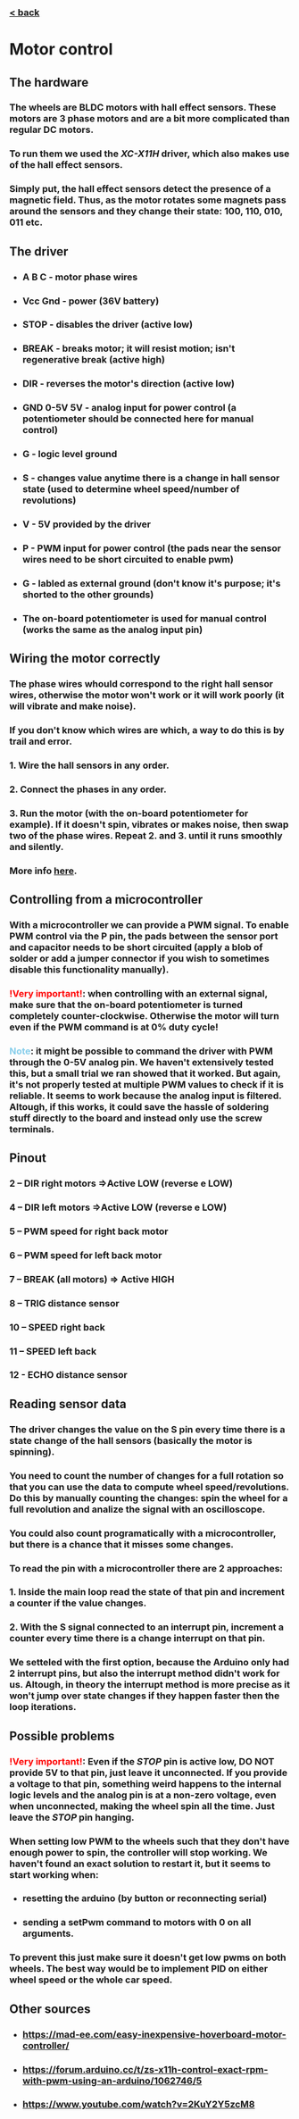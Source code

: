 ### [< back](../GuideForDocumentation.md)
# Motor control

## The hardware
### The wheels are BLDC motors with hall effect sensors. These motors are 3 phase motors and are a bit more complicated than regular DC motors.
### To run them we used the *XC-X11H* driver, which also makes use of the hall effect sensors.
### Simply put, the hall effect sensors detect the presence of a magnetic field. Thus, as the motor rotates some magnets pass around the sensors and they change their state: 100, 110, 010, 011 etc.

## The driver
- ### A B C - motor phase wires
- ### Vcc Gnd - power (36V battery)
- ### STOP - disables the driver (active low)
- ### BREAK - breaks motor; it will resist motion; isn't regenerative break (active high)
- ### DIR - reverses the motor's direction (active low)
- ### GND 0-5V 5V - analog input for power control (a potentiometer should be connected here for manual control)
- ### G - logic level ground
- ### S - changes value anytime there is a change in hall sensor state (used to determine wheel speed/number of revolutions)
- ### V - 5V provided by the driver
- ### P - PWM input for power control (the pads near the sensor wires need to be short circuited to enable pwm)
- ### G - labled as external ground (don't know it's purpose; it's shorted to the other grounds)
- ### The on-board potentiometer is used for manual control (works the same as the analog input pin)

## Wiring the motor correctly
### The phase wires whould correspond to the right hall sensor wires, otherwise the motor won't work or it will work poorly (it will vibrate and make noise).
### If you don't know which wires are which, a way to do this is by trail and error.
### 1. Wire the hall sensors in any order.
### 2. Connect the phases in any order.
### 3. Run the motor (with the on-board potentiometer for example). If it doesn't spin, vibrates or makes noise, then swap two of the phase wires. Repeat 2. and 3. until it runs smoothly and silently.
### More info [here](https://electronics.stackexchange.com/questions/624932/how-do-you-know-which-pin-corresponds-hall-sensor-1-2-and-3-so-that-i-can-pair#:~:text=Rotating%20the%20motor%20by%20hand%20should%20give%20the,low%20voltages%20helps%20identify%20the%20corresponding%20others%20%28power%29.).

## Controlling from a microcontroller
### With a microcontroller we can provide a PWM signal. To enable PWM control via the P pin, the pads between the sensor port and capacitor needs to be short circuited (apply a blob of solder or add a jumper connector if you wish to sometimes disable this functionality manually).
### **<span style="color:red;">!Very important!</span>**: when controlling with an external signal, make sure that the on-board potentiometer is turned completely counter-clockwise. Otherwise the motor will turn even if the PWM command is at 0% duty cycle!
### **<span style="color:skyblue;">Note</span>**: it might be possible to command the driver with PWM through the **0-5V** analog pin. We haven't extensively tested this, but a small trial we ran showed that it worked. But again, it's not properly tested at multiple PWM values to check if it is reliable. It seems to work because the analog input is filtered. Altough, if this works, it could save the hassle of soldering stuff directly to the board and instead only use the screw terminals.

## Pinout
### 2 – DIR right motors =>Active LOW (reverse e LOW)
### 4 – DIR left motors =>Active LOW (reverse e LOW)
### 5 – PWM speed for right back motor
### 6 – PWM speed for left back motor
### 7 – BREAK (all motors) => Active HIGH
### 8 – TRIG distance sensor
### 10 – SPEED right back
### 11 – SPEED left back
### 12 - ECHO distance sensor


## Reading sensor data
### The driver changes the value on the S pin every time there is a state change of the hall sensors (basically the motor is spinning).
### You need to count the number of changes for a full rotation so that you can use the data to compute wheel speed/revolutions. Do this by manually counting the changes: spin the wheel for a full revolution and analize the signal with an oscilloscope.
### You could also count programatically with a microcontroller, but there is a chance that it misses some changes.
### To read the pin with a microcontroller there are 2 approaches:

### 1. Inside the main loop read the state of that pin and increment a counter if the value changes.
### 2. With the S signal connected to an interrupt pin, increment a counter every time there is a change interrupt on that pin.
### We setteled with the first option, because the Arduino only had 2 interrupt pins, but also the interrupt method didn't work for us. Altough, in theory the interrupt method is more precise as it won't jump over state changes if they happen faster then the loop iterations.

## Possible problems 
### **<span style="color:red">!Very important!</span>**: Even if the *STOP* pin is active low, **DO NOT** provide 5V to that pin, just leave it unconnected. If you provide a voltage to that pin, something weird happens to the internal logic levels and the analog pin is at a non-zero voltage, even when unconnected, making the wheel spin all the time. Just leave the *STOP* pin hanging.

### When setting low PWM to the wheels such that they don't have enough power to spin, the controller will stop working. We haven't found an exact solution to restart it, but it seems to start working when:
- ### resetting the arduino (by button or reconnecting serial)
- ### sending a setPwm command to motors with 0 on all arguments.
### To prevent this just make sure it doesn't get low pwms on both wheels. The best way would be to implement PID on either wheel speed or the whole car speed.

## Other sources
- ### https://mad-ee.com/easy-inexpensive-hoverboard-motor-controller/
- ### https://forum.arduino.cc/t/zs-x11h-control-exact-rpm-with-pwm-using-an-arduino/1062746/5
- ### https://www.youtube.com/watch?v=2KuY2Y5zcM8